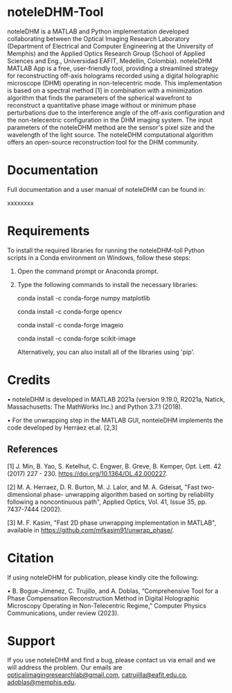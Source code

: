 # noteleDHM-Tool

noteleDHM is a MATLAB and Python implementation developed collaborating between the Optical Imaging Research Laboratory (Department of Electrical and Computer Engineering at the University of Memphis) and the Applied Optics Research Group (School of Applied Sciences and Eng., Universidad EAFIT, Medellin, Colombia). noteleDHM MATLAB App is a free, user-friendly tool, providing a streamlined strategy for reconstructing off-axis holograms recorded using a digital holographic microscope (DHM) operating in non-telecentric mode. This implementation is based on a spectral method [1] in combination with a minimization algorithm that finds the parameters of the spherical wavefront to reconstruct a quantitative phase image without or minimum phase perturbations due to the interference angle of the off-axis configuration and the non-telecentric configuration in the DHM imaging system. The input parameters of the noteleDHM method are the sensor's pixel size and the wavelength of the light source. The noteleDHM computational algorithm offers an open-source reconstruction tool for the DHM community.

# Documentation

Full documentation and a user manual of noteleDHM can be found in:

xxxxxxxx

# Requirements

To install the required libraries for running the noteleDHM-toll Python scripts in a Conda environment on Windows, follow these steps:

1. Open the command prompt or Anaconda prompt.
  
2. Type the following commands to install the necessary libraries:

    conda install -c conda-forge numpy matplotlib

    conda install -c conda-forge opencv

    conda install -c conda-forge imageio

    conda install -c conda-forge scikit-image

    Alternatively, you can also install all of the libraries using 'pip'.

# Credits

•	noteleDHM is developed in MATLAB 2021a (version 9.19.0, R2021a, Natick, Massachusetts: The MathWorks Inc.) and Python 3.7.1 (2018).

•	For the unwrapping step in the MATLAB GUI, nonteleDHM implements the code developed by Herráez et.al. [2,3]

## References 

[1] J. Min, B. Yao, S. Ketelhut, C. Engwer, B. Greve, B. Kemper, Opt. Lett. 42 (2017) 227 - 230. https://doi.org/10.1364/OL.42.000227.

[2] M. A. Herraez, D. R. Burton, M. J. Lalor, and M. A. Gdeisat, "Fast two-dimensional phase-  unwrapping algorithm based on sorting by reliability following a noncontinuous path", Applied Optics, Vol. 41, Issue 35, pp. 7437-7444 (2002).

[3] M. F. Kasim, "Fast 2D phase unwrapping implementation in MATLAB", available in https://github.com/mfkasim91/unwrap_phase/.

# Citation

If using noteleDHM for publication, please kindly cite the following:

•	B. Bogue-Jimenez, C. Trujillo, and A. Doblas, “Comprehensive Tool for a Phase Compensation Reconstruction Method in Digital Holographic Microscopy Operating in Non-Telecentric Regime,” Computer Physics Communications, under review (2023).

# Support

If you use noteleDHM and find a bug, please contact us via email and we will address the problem. Our emails are opticalimagingresearchlab@gmail.com, catrujilla@eafit.edu.co, adoblas@memphis.edu.


